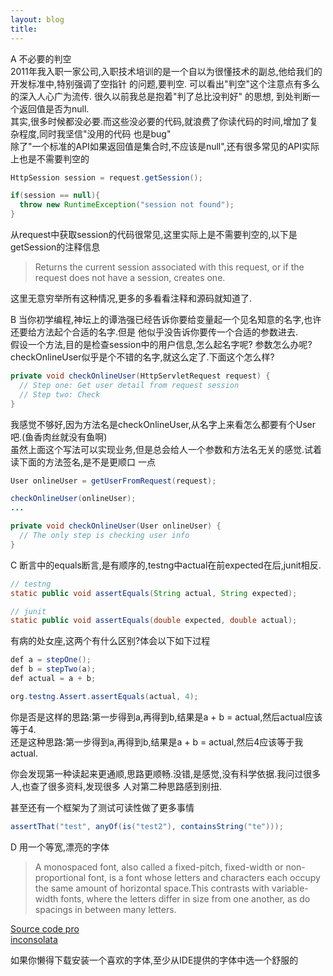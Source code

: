 ```yaml
---
layout: blog
title:
---
```


A 不必要的判空  
2011年我入职一家公司,入职技术培训的是一个自以为很懂技术的副总,他给我们的开发标准中,特别强调了空指针
的问题,要判空. 可以看出"判空"这个注意点有多么的深入人心广为流传. 很久以前我总是抱着"判了总比没判好"
的思想, 到处判断一个返回值是否为null.  
其实,很多时候都没必要.而这些没必要的代码,就浪费了你读代码的时间,增加了复杂程度,同时我坚信"没用的代码
也是bug"  
除了"一个标准的API如果返回值是集合时,不应该是null",还有很多常见的API实际上也是不需要判空的  
```java
HttpSession session = request.getSession();

if(session == null){
  throw new RuntimeException("session not found");
}
```  
从request中获取session的代码很常见,这里实际上是不需要判空的,以下是getSession的注释信息

>Returns the current session associated with this request, or if the request
does not have a session, creates one.

这里无意穷举所有这种情况,更多的多看看注释和源码就知道了.

B 当你初学编程,神坛上的谭浩强已经告诉你要给变量起一个见名知意的名字,也许还要给方法起个合适的名字.但是
他似乎没告诉你要传一个合适的参数进去.  
假设一个方法,目的是检查session中的用户信息,怎么起名字呢? 参数怎么办呢?  
checkOnlineUser似乎是个不错的名字,就这么定了.下面这个怎么样?

```java
private void checkOnlineUser(HttpServletRequest request) {
  // Step one: Get user detail from request session
  // Step two: Check
}
```  

我感觉不够好,因为方法名是checkOnlineUser,从名字上来看怎么都要有个User吧.(鱼香肉丝就没有鱼啊)  
虽然上面这个写法可以实现业务,但是总会给人一个参数和方法名无关的感觉.试着读下面的方法签名,是不是更顺口
一点

```java
User onlineUser = getUserFromRequest(request);

checkOnlineUser(onlineUser);
...

private void checkOnlineUser(User onlineUser) {
  // The only step is checking user info
}
```

C 断言中的equals断言,是有顺序的,testng中actual在前expected在后,junit相反.

```java
// testng
static public void assertEquals(String actual, String expected);

// junit
static public void assertEquals(double expected, double actual);
```

有病的处女座,这两个有什么区别?体会以下如下过程  
```java
def a = stepOne();
def b = stepTwo(a);
def actual = a + b;

org.testng.Assert.assertEquals(actual, 4);
```  
你是否是这样的思路:第一步得到a,再得到b,结果是a + b = actual,然后actual应该等于4.  
还是这种思路:第一步得到a,再得到b,结果是a + b = actual,然后4应该等于我actual.

你会发现第一种读起来更通顺,思路更顺畅.没错,是感觉,没有科学依据.我问过很多人,也查了很多资料,发现很多
人对第二种思路感到别扭.

甚至还有一个框架为了测试可读性做了更多事情  
```java
assertThat("test", anyOf(is("test2"), containsString("te")));
```

D  用一个等宽,漂亮的字体
>A monospaced font, also called a fixed-pitch, fixed-width or non-proportional
font, is a font whose letters and characters each occupy the same amount of
horizontal space.This contrasts with variable-width fonts, where the letters
differ in size from one another, as do spacings in between many letters.

[Source code pro](https://github.com/adobe/source-code-pro)  
[inconsolata](http://levien.com/type/myfonts/inconsolata.html)

如果你懒得下载安装一个喜欢的字体,至少从IDE提供的字体中选一个舒服的
